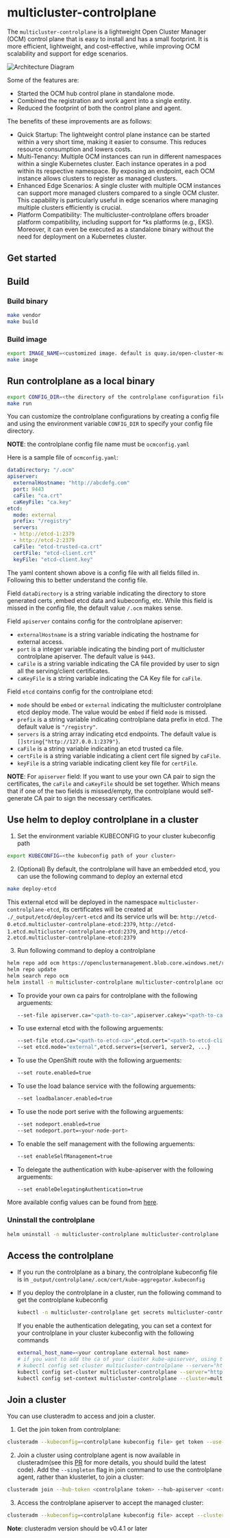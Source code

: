 [comment]: # ( Copyright Contributors to the Open Cluster Management project )
# multicluster-controlplane

The `multicluster-controlplane` is a lightweight Open Cluster Manager (OCM) control plane that is easy to install and has a small footprint. It is more efficient, lightweight, and cost-effective, while improving OCM scalability and support for edge scenarios.

![Architecture Diagram](./arch.png)

Some of the features are:

- Started the OCM hub control plane in standalone mode.
- Combined the registration and work agent into a single entity.
- Reduced the footprint of both the control plane and agent.

The benefits of these improvements are as follows:

- Quick Startup: The lightweight control plane instance can be started within a very short time, making it easier to consume. This reduces resource consumption and lowers costs.
- Multi-Tenancy: Multiple OCM instances can run in different namespaces within a single Kubernetes cluster. Each instance operates in a pod within its respective namespace. By exposing an endpoint, each OCM instance allows clusters to register as managed clusters.
- Enhanced Edge Scenarios: A single cluster with multiple OCM instances can support more managed clusters compared to a single OCM cluster. This capability is particularly useful in edge scenarios where managing multiple clusters efficiently is crucial.
- Platform Compatibility: The multicluster-controlplane offers broader platform compatibility, including support for *ks platforms (e.g., EKS). Moreover, it can even be executed as a standalone binary without the need for deployment on a Kubernetes cluster. 

## Get started 

## Build

### Build binary

```bash
make vendor
make build
```

### Build image

```bash
export IMAGE_NAME=<customized image. default is quay.io/open-cluster-management/multicluster-controlplane:latest>
make image
```

## Run controlplane as a local binary

```bash
export CONFIG_DIR=<the directory of the controlplane configuration file. default is ./_output/controlplane>
make run
```

You can customize the controlplane configurations by creating a config file and using the environment variable `CONFIG_DIR` to specify your config file directory.

**NOTE**: the controlplane config file name must be `ocmconfig.yaml`

Here is a sample file of `ocmconfig.yaml`:

```yaml
dataDirectory: "/.ocm"
apiserver:
  externalHostname: "http://abcdefg.com"
  port: 9443
  caFile: "ca.crt"
  caKeyFile: "ca.key"
etcd:
  mode: external
  prefix: "/registry"
  servers:
  - http://etcd-1:2379
  - http://etcd-2:2379
  caFile: "etcd-trusted-ca.crt"
  certFile: "etcd-client.crt"
  keyFile: "etcd-client.key"
```

The yaml content shown above is a config file with all fields filled in. Following this to better understand the config file.

Field `dataDirectory` is a string variable indicating the directory to store generated certs ,embed etcd data and kubeconfig, etc. While this field is missed in the config file, the default value `/.ocm` makes sense.

Field `apiserver` contains config for the controlplane apiserver:
- `externalHostname` is a string variable indicating the hostname for external access.
- `port` is a integer variable indicating the binding port of multicluster controlplane apiserver. The default value is `9443`.
- `caFile` is a string variable indicating the CA file provided by user to sign all the serving/client certificates. 
- `caKeyFile` is a string variable indicating the CA Key file for `caFile`.

Field `etcd` contains config for the controlplane etcd:
- `mode` should be `embed` or `external` indicating the multicluster controlplane etcd deploy mode. The value would be `embed` if field `mode` is missed.
- `prefix` is a string variable indicating controlplane data prefix in etcd. The default value is `"/registry"`.
- `servers` is a string array indicating etcd endpoints. The default value is `[]string{"http://127.0.0.1:2379"}`.
- `caFile` is a string variable indicating an etcd trusted ca file.
- `certFile` is a string variable indicating a client cert file signed by `caFile`.
- `keyFile` is a string variable indicating client key file for `certFile`.

**NOTE**: For `apiserver` field: If you want to use your own CA pair to sign the certificates, the `caFile` and `caKeyFile` should be set together. Which means that if one of the two fields is missed/empty, the controlplane would self-generate CA pair to sign the necessary certificates. 

## Use helm to deploy controlplane in a cluster

1. Set the environment variable KUBECONFIG to your cluster kubeconfig path

  ```bash
  export KUBECONFIG=<the kubeconfig path of your cluster>
  ```

2. (Optional) By default, the controlplane will have an embedded etcd, you can use the following command to deploy an external etcd

  ```bash
  make deploy-etcd
  ```

  This external etcd will be deployed in the namespace `multicluster-controlplane-etcd`, its certificates will be created at `./_output/etcd/deploy/cert-etcd` and its service urls will be: `http://etcd-0.etcd.multicluster-controlplane-etcd:2379`, `http://etcd-1.etcd.multicluster-controlplane-etcd:2379`, and `http://etcd-2.etcd.multicluster-controlplane-etcd:2379`

3. Run following command to deploy a controlplane

  ```bash
  helm repo add ocm https://openclustermanagement.blob.core.windows.net/releases/
  helm repo update
  helm search repo ocm
  helm install -n multicluster-controlplane multicluster-controlplane ocm/multicluster-controlplane --create-namespace --set <values to set>
  ```

  - To provide your own ca pairs for controlplane with the following arguements:

    ```bash
    --set-file apiserver.ca="<path-to-ca>",apiserver.cakey="<path-to-ca-key>"
    ```

  - To use external etcd with the following arguements:

      ```bash
      --set-file etcd.ca="<path-to-etcd-ca>",etcd.cert="<path-to-etcd-client-cert>",etcd.certkey="<path-to-etcd-client-cert-key>"
      --set etcd.mode="external",etcd.servers={server1, server2, ...}
      ```

  - To use the OpenShift route with the following arguements:

      ```bash
      --set route.enabled=true
      ```

  - To use the load balance service with the following arguements:

      ```bash
      --set loadbalancer.enabled=true
      ```

  - To use the node port serive with the following arguements:

      ```bash
      --set nodeport.enabled=true
      --set nodeport.port=<your-node-port>
      ```

  - To enable the self management with the following arguements:

      ```bash
      --set enableSelfManagement=true
      ```

  - To delegate the authentication with kube-apiserver with the following arguements:

      ```bash
      --set enableDelegatingAuthentication=true
      ```

  More available config values can be found from [here](https://github.com/open-cluster-management-io/multicluster-controlplane/blob/main/charts/multicluster-controlplane/values.yaml).

### Uninstall the controlplane

```bash
helm uninstall -n multicluster-controlplane multicluster-controlplane
```

## Access the controlplane

- If you run the controlplane as a binary, the controlplane kubeconfig file is in `_output/controlplane/.ocm/cert/kube-aggregator.kubeconfig`

- If you deploy the controlplane in a cluster, run the following command to get the controlplane kubeconfig

  ```bash
  kubectl -n multicluster-controlplane get secrets multicluster-controlplane-kubeconfig -ojsonpath='{.data.kubeconfig}' | base64 -d > multicluster-controlplane.kubeconfig
  ```

  If you enable the authentication delegating, you can set a context for your controlplane in your cluster kubeconfig with the following commands

  ```bash
  external_host_name=<your controplane external host name>
  # if you want to add the ca of your cluster kube-apiserver, using the command:
  # kubectl config set-cluster multicluster-controlplane --server="https://${external_host_name}" --embed-certs --certificate-authority=<the ca path of your cluster kube-apiserver>
  kubectl config set-cluster multicluster-controlplane --server="https://${external_host_name}" --insecure-skip-tls-verify
  kubectl config set-context multicluster-controlplane --cluster=multicluster-controlplane --user=kube:admin --namespace=default
  ```

## Join a cluster

You can use clusteradm to access and join a cluster.

1. Get the join token from controlplane:
```bash
clusteradm --kubeconfig=<controlplane kubeconfig file> get token --use-bootstrap-token
```

2. Join a cluster using controlplane agent is now available in clusteradm(see this [PR](https://github.com/open-cluster-management-io/clusteradm/pull/338) for more details, you should build the latest code).
Add the `--singleton` flag in join command to use the controlplane agent, rather than klusterlet, to join a cluster:

```bash
clusteradm join --hub-token <controlplane token> --hub-apiserver <controlplane apiserver> --cluster-name <cluster name> --singleton
```

3. Access the controlplane apiserver to accept the managed cluster:
```bash
clusteradm --kubeconfig=<controlplane kubeconfig file> accept --clusters <cluster name>
```

**Note**: clusteradm version should be v0.4.1 or later

